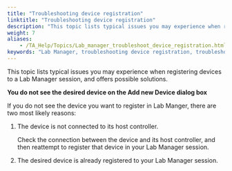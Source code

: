```yaml
--- 
title: "Troubleshooting device registration"
linktitle: "Troubleshooting device registration"
description: "This topic lists typical issues you may experience when registering devices to a Lab Manager session, and offers possible solutions."
weight: 7
aliases: 
    - /TA_Help/Topics/Lab_manager_troubleshoot_device_registration.html
keywords: "Lab Manager, troubleshooting device registration, troubleshooting, device registration, Lab Manager"
---
```


This topic lists typical issues you may experience when registering devices to a Lab Manager session, and offers possible solutions.

**You do not see the desired device on the Add new Device dialog box**

If you do not see the device you want to register in Lab Manger, there are two most likely reasons:

1.  The device is not connected to its host controller.

    Check the connection between the device and its host controller, and then reattempt to register that device in your Lab Manager session.

2.  The desired device is already registered to your Lab Manager session.


